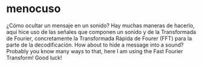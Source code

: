 # menocuso

<SPANISH>
¿Cómo ocultar un mensaje en un sonido?
Hay muchas maneras de hacerlo, aquí hice uso de las señales que componen un sonido y de la Transformada de Fourier, concretamente la Transformada Rápida de Fourer (FFT) para la parte de la decodificación.
</SPANICH>

<ENGLISH>
How about to hide a message into a sound?
Probably you know many ways to that, here I am using the Fast Fourier Transform!
Good luck!
</ENGLISH>
